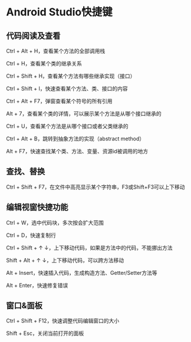# Android Studio快捷键

## 代码阅读及查看

Ctrl + Alt + H，查看某个方法的全部调用栈

Ctrl + H，查看某个类的继承关系

Ctrl + Shift + H，查看某个方法有哪些继承实现（接口）

Ctrl + Shift + I，快速查看某个方法、类、接口的内容

Ctrl + Alt + F7，弹窗查看某个符号的所有引用

Alt + 7，查看某个类的详情，可以展示某个方法是从哪个接口继承的

Ctrl + U，查看某个方法是从哪个接口或者父类继承的

Ctrl + Alt + B，跳转到抽象方法的实现（abstract method）

Alt + F7，快速查找某个类、方法、变量、资源id被调用的地方



## 查找、替换

Ctrl + Shift + F7，在文件中高亮显示某个字符串，F3或Shift+F3可以上下移动



## 编辑视窗快捷功能

Ctrl + W，选中代码块，多次按会扩大范围

Ctrl + D，快速复制行

Ctrl + Shift + ↑ ↓，上下移动代码，如果是方法中的代码，不能挪出方法

Shift + Alt + ↑ ↓，上下移动代码，可以跨方法移动

Alt + Insert，快速插入代码，生成构造方法、Getter/Setter方法等

Alt + Enter，快速修复错误



## 窗口&面板

Ctrl + Shift + F12，快速调整代码编辑窗口的大小

Shift + Esc，关闭当前打开的面板